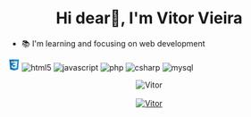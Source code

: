 <h1 align="center">Hi dear👋, I'm Vitor Vieira</h1>

- 📚 I'm learning and focusing on web development

<p align="left">
<img src="https://github.com/devicons/devicon/blob/master/icons/css3/css3-original.svg" alt="css3"  width="20" height="20"/>
<img src="https://devicons.github.io/devicons/devicon.git/icons/html5/html5-original-wordmark.svg" alt="html5"  width="20" height="20"/>
<img src="https://devicons.github.io/devicon/devicon.git/icons/javascript/javascript-original.svg" alt="javascript" width="20" height="20"/>
<img src="https://devicons.github.io/devicon/devicon.git/icons/php/php-original.svg" alt="php" width="20" height="20"/>
<img src="https://devicons.github.io/devicon/devicon.git/icons/csharp/csharp-original.svg" alt="csharp" width="20" height="20"/>
<img src="https://devicons.github.io/devicon/devicon.git/icons/mysql/mysql-original.svg" alt="mysql" width="20" height="20"/></p><p align="center">
<img src="https://github-readme-stats.vercel.app/api?username=Vitor716&show_icons=true" alt="Vitor"/> 
</p>

<p align="center">
<a href="https://linkedin.com/in/vitor-vieira-150224202" target="blank"><img align="center" src="https://cdn.jsdelivr.net/npm/simple-icons@3.0.1/icons/linkedin.svg" alt="Vitor" height="20" width="20" /></a>
</p>

<!--
**Vitor716/Vitor716** is a ✨ _special_ ✨ repository because its `README.md` (this file) appears on your GitHub profile.

Here are some ideas to get you started:

- 🔭 I’m currently working on ...
- 🌱 I’m currently learning ...
- 👯 I’m looking to collaborate on ...
- 🤔 I’m looking for help with ...
- 💬 Ask me about ...
- 📫 How to reach me: ...
- 😄 Pronouns: ...
- ⚡ Fun fact: ...
-->
